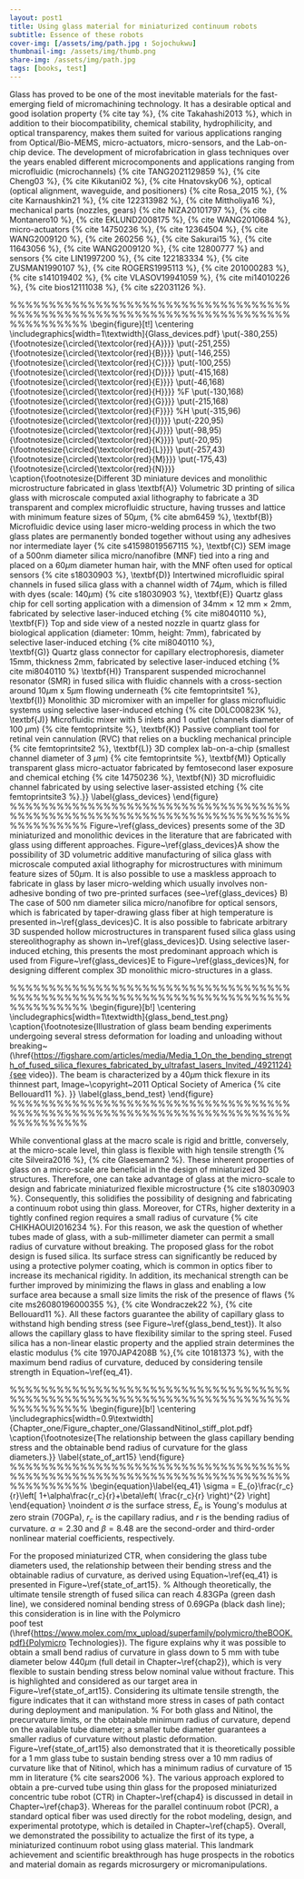 ```yaml
---
layout: post1
title: Using glass material for miniaturized continuum robots
subtitle: Essence of these robots
cover-img: [/assets/img/path.jpg : Sojochukwu]
thumbnail-img: /assets/img/thumb.png
share-img: /assets/img/path.jpg
tags: [books, test]
---
```


Glass has proved to be one of the most inevitable materials for the fast-emerging field of micromachining technology. 
It has a desirable optical and good isolation property {% cite tay %},  {% cite Takahashi2013 %}, which in addition to their biocompatibility, chemical stability, hydrophilicity, and optical transparency, 
makes them suited for various applications ranging from Optical/Bio-MEMS, micro-actuators, micro-sensors, and the Lab-on-chip device. 
The development of microfabrication in glass techniques over the years enabled different microcomponents and applications ranging from microfluidic (microchannels)  {% cite TANG2021129859 %},  {% cite Cheng03 %},  {% cite Kikutani02 %},  {% cite Hnatovsky06 %}, 
optical (optical alignment, waveguide, and positioners)  {% cite Rosa_2015 %},  {% cite Karnaushkin21 %},  {% cite 122313982 %},  {% cite Mittholiya16 %}, mechanical parts (nozzles, gears)  {% cite NIZA20101797 %},  {% cite Montanero10 %},  {% cite EKLUND2008175 %},  {% cite WANG2010684 %}, 
micro-actuators  {% cite 14750236 %}, {% cite 12364504 %}, {% cite WANG2009120 %}, {% cite 260256 %},  {% cite Sakurai15 %}, {% cite 11643056 %}, {% cite WANG2009120 %}, {% cite 12800777 %} and sensors  {% cite LIN1997200 %}, {% cite 122183334 %}, {% cite ZUSMAN1990107 %}, {% cite ROGERS1995113 %}, {% cite 201000283 %}, {% cite s141019402 %}, {% cite VLASOV19941059 %}, {% cite mi14010226 %}, {% cite bios12111038 %}, {% cite s22031126 %}.

%%%%%%%%%%%%%%%%%%%%%%%%%%%%%%%%%%%%%%%%%%%%%%%%%%%%%%%%%%%%%%%%%%%%%%%%%%%%%%%%%%
          \begin{figure}[t!]
            \centering
            \includegraphics[width=1\textwidth]{Glass_devices.pdf}
            \put(-380,255){\footnotesize{\circled{\textcolor{red}{A}}}}
 	      \put(-251,255){\footnotesize{\circled{\textcolor{red}{B}}}}
            \put(-146,255){\footnotesize{\circled{\textcolor{red}{C}}}}
            \put(-100,255){\footnotesize{\circled{\textcolor{red}{D}}}}
 	      \put(-415,168){\footnotesize{\circled{\textcolor{red}{E}}}}
            \put(-46,168){\footnotesize{\circled{\textcolor{red}{H}}}} %F
            \put(-130,168){\footnotesize{\circled{\textcolor{red}{G}}}}
 	      \put(-215,168){\footnotesize{\circled{\textcolor{red}{F}}}} %H
            \put(-315,96){\footnotesize{\circled{\textcolor{red}{I}}}}
            \put(-220,95){\footnotesize{\circled{\textcolor{red}{J}}}}
 	      \put(-98,95){\footnotesize{\circled{\textcolor{red}{K}}}}
            \put(-20,95){\footnotesize{\circled{\textcolor{red}{L}}}}
            \put(-257,43){\footnotesize{\circled{\textcolor{red}{M}}}}
 	      \put(-175,43){\footnotesize{\circled{\textcolor{red}{N}}}}
            \caption{\footnotesize{Different 3D miniature devices and monolithic microstructure fabricated in glass \textbf{A)} Volumetric 3D printing of silica glass with microscale computed axial lithography to 
            fabricate a 3D transparent and complex microfluidic structure, having trusses and lattice with minimum feature sizes of 50$\mu$m, {% cite abm6459 %}, \textbf{B)} Microfluidic device using laser 
            micro-welding process in which the two glass plates are permanently bonded together without using any adhesives nor intermediate layer {% cite s41598019567115 %}, \textbf{C)} SEM image of a 500nm diameter silica micro/nanofibre (MNF) 
            tied into a ring and placed on a 60$\mu$m diameter human hair, with the MNF often used for optical sensors {% cite s18030903 %}, \textbf{D)} Intertwined microfluidic spiral channels in fused silica glass with a channel 
            width of 74$\mu$m, which is filled with dyes (scale: 140$\mu$m) {% cite s18030903 %}, \textbf{E)} Quartz glass chip for cell sorting application with a dimension of 34mm × 12 mm × 2mm, fabricated by selective laser-induced etching {% cite mi8040110 %},
            \textbf{F)} Top and side view of a nested nozzle in quartz glass for biological application (diameter: 10mm, height: 7mm), fabricated by selective laser-induced etching {% cite mi8040110 %},   
            \textbf{G)} Quartz glass connector for capillary electrophoresis, diameter 15mm, thickness 2mm, fabricated by selective laser-induced etching {% cite mi8040110 %} \textbf{H)} Transparent suspended microchannel resonator (SMR) 
            in fused silica with fluidic channels with a cross-section around 10$\mu$m x 5$\mu$m flowing underneath {% cite femtoprintsite1 %}, \textbf{I)} Monolithic 3D micromixer with an impeller for glass microfluidic systems using selective 
            laser-induced etching {% cite D0LC00823K %}, \textbf{J)} Microfluidic mixer with 5 inlets and 1 outlet (channels diameter of 100 $\mu$m) {% cite femtoprintsite %}, \textbf{K)} Passive compliant tool for retinal vein cannulation (RVC) 
            that relies on a buckling mechanical principle {% cite femtoprintsite2 %}, \textbf{L)} 3D complex lab-on-a-chip (smallest channel diameter of 3 $\mu$m) {% cite femtoprintsite %}, \textbf{M)} Optically transparent glass 
            micro-actuator fabricated by femtosecond laser exposure and chemical etching {% cite 14750236 %}, \textbf{N)} 3D microfluidic channel fabricated by using selective laser-assisted etching {% cite femtoprintsite3 %}.}}
            \label{glass_devices}
        \end{figure} 
%%%%%%%%%%%%%%%%%%%%%%%%%%%%%%%%%%%%%%%%%%%%%%%%%%%%%%%%%%%%%%%%%%%%%%%%%%%%%%%%%% 
Figure~\ref{glass_devices} presents some of the 3D miniaturized and monolithic devices in the literature that are fabricated with glass using different approaches. Figure~\ref{glass_devices}A show the 
possibility of 3D volumetric additive manufacturing of silica glass with microscale computed axial lithography for microstructures with minimum feature sizes of 50$\mu$m. 
It is also possible to use a maskless approach to fabricate in glass by laser micro-welding which usually involves non-adhesive bonding of two pre-printed surfaces (see~\ref{glass_devices} B) The case of 500 nm diameter 
silica micro/nanofibre for optical sensors, which is fabricated by taper-drawing glass fiber at high temperature is presented in~\ref{glass_devices}C. It is also possible to fabricate arbitrary 3D suspended hollow microstructures in 
transparent fused silica glass using stereolithography as shown in~\ref{glass_devices}D. Using selective laser-induced etching, this presents the most predominant approach which is used from Figure~\ref{glass_devices}E to Figure~\ref{glass_devices}N, 
for designing different complex 3D monolithic micro-structures in a  glass.

%%%%%%%%%%%%%%%%%%%%%%%%%%%%%%%%%%%%%%%%%%%%%%%%%%%%%%%%%%%%%%%%%%%%%%%%%%%%%%%%%%
          \begin{figure}[b!]
            \centering
            \includegraphics[width=1\textwidth]{glass_bend_test.png}
            \caption{\footnotesize{Illustration of glass beam bending experiments undergoing several stress deformation for loading and unloading without breaking~
            (\href{https://figshare.com/articles/media/Media_1_On_the_bending_strength_of_fused_silica_flexures_fabricated_by_ultrafast_lasers_Invited_/4921124}{see video}). 
            The beam is characterized by a 40$\mu$m thick flexure in its thinnest part, Image~\copyright~2011 Optical Society of America {% cite Bellouard11 %}. }}
            \label{glass_bend_test}
        \end{figure} 
%%%%%%%%%%%%%%%%%%%%%%%%%%%%%%%%%%%%%%%%%%%%%%%%%%%%%%%%%%%%%%%%%%%%%%%%%%%%%%%%%% 

While conventional glass at the macro scale is rigid and brittle, conversely, at the micro-scale level, thin glass is flexible with high tensile strength {% cite Silveira2016 %}, {% cite Glaesemann2 %}. 
These inherent properties of glass on a micro-scale are beneficial in the design of miniaturized 3D structures. Therefore, one can take advantage of glass at the micro-scale to design and fabricate miniaturized flexible microstructure {% cite s18030903 %}. 
Consequently, this solidifies the possibility of designing and fabricating a continuum robot using thin glass.  Moreover, for CTRs, higher dexterity in a tightly confined region requires a small radius of curvature {% cite CHIKHAOUI2016234 %}. 
For this reason, we ask the question of whether tubes made of glass, with a sub-millimeter diameter can permit a small radius of curvature without breaking. 
The proposed glass for the robot design is fused silica. Its surface stress can significantly be reduced by using a protective polymer coating, which is common in optics fiber to increase its mechanical rigidity.
In addition, its mechanical strength can be further improved by minimizing the flaws in glass and enabling a low surface area because a small size limits the risk of the presence of flaws {% cite ms26080196000355 %}, {% cite Wondraczek22 %}, {% cite Bellouard11 %}. 
All these factors guarantee the ability of capillary glass to withstand high bending stress (see Figure~\ref{glass_bend_test}). 
It also allows the capillary glass to have flexibility similar to the spring steel. Fused silica has a non-linear elastic property and the applied strain determines the elastic modulus {% cite 1970JAP4208B %},{% cite 10181373 %}, 
with the maximum bend radius of curvature, deduced by considering tensile strength in Equation~\ref{eq_41}.

%%%%%%%%%%%%%%%%%%%%%%%%%%%%%%%%%%%%%%%%%%%%%%%%%%%%%%%%%%%%%%%%%%%%%%%%%%%%%%%%%%
          \begin{figure}[b!]
            \centering
            \includegraphics[width=0.9\textwidth]{Chapter_one/Figure_chapter_one/GlassandNitinol_stiff_plot.pdf}
            \caption{\footnotesize{The relationship between the glass capillary bending stress and the obtainable bend radius of curvature for the glass diameters.}}
            \label{state_of_art15}
        \end{figure} 
%%%%%%%%%%%%%%%%%%%%%%%%%%%%%%%%%%%%%%%%%%%%%%%%%%%%%%%%%%%%%%%%%%%%%%%%%%%%%%%%%% 
\begin{equation}\label{eq_41}
\sigma = E_{o}\frac{r_c}{r}\left[ 1+\alpha\frac{r_c}{r}+\beta\left( \frac{r_c}{r} \right)^{2} \right]
\end{equation}
\noindent
$\sigma$ is the surface stress, $E_o$ is Young's modulus at zero strain (70GPa), $r_c$ is the capillary radius, and $r$ is the bending radius of curvature. 
$\alpha=2.30$ and $\beta=8.48$ are the second-order and third-order nonlinear material coefficients, respectively. 

For the proposed miniaturized CTR, when considering the glass tube diameters used, the relationship between their bending stress and the obtainable radius of curvature, as derived using Equation~\ref{eq_41} is presented in Figure~\ref{state_of_art15}. 
% Although theoretically, the ultimate tensile strength of fused silica can reach 4.83GPa (green dash line), we considered nominal bending stress of 0.69GPa (black dash line); this consideration is in line with the Polymicro  
poof test (\href{https://www.molex.com/mx_upload/superfamily/polymicro/theBOOK.pdf}{Polymicro Technologies}).
The figure explains why it was possible to obtain a small bend radius of curvature in glass down to 5 mm with tube diameter below 440$\mu$m (full detail in Chapter~\ref{chap2}), 
which is very flexible to sustain bending stress below nominal value without fracture. This is highlighted and considered as our target area in Figure~\ref{state_of_art15}. 
Considering its ultimate tensile strength, the figure indicates that it can withstand more stress in cases of path contact during deployment and manipulation. 
% For both glass and Nitinol, the precurvature limits, or the obtainable minimum radius of curvature, depend on the available tube diameter; a smaller tube diameter guarantees a smaller radius of curvature without plastic deformation.
Figure~\ref{state_of_art15} also demonstrated that it is theoretically possible for a 1 mm glass tube to sustain bending stress over a 10 mm radius of curvature like that of Nitinol, which has a minimum radius of 
curvature of 15 mm in literature {% cite sears2006 %}. The various approach explored to obtain a pre-curved tube using thin glass for the proposed miniaturized concentric tube robot (CTR) in Chapter~\ref{chap4} is 
discussed in detail in Chapter~\ref{chap3}. Whereas for the parallel continuum robot (PCR), a standard optical fiber was used directly for the robot modeling, design, and experimental prototype, which is detailed in Chapter~\ref{chap5}. 
Overall, we demonstrated the possibility to actualize the first of its type, a miniaturized continuum robot using glass material. This landmark achievement and scientific breakthrough has huge prospects in the robotics and material domain as 
regards microsurgery or micromanipulations. 



